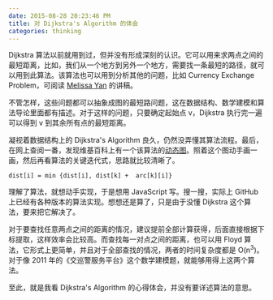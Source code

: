 ```yaml
---
date: 2015-08-28 20:23:46 PM
title: 对 Dijkstra's Algorithm 的体会
categories: thinking
---
```


Dijkstra 算法以前就用到过，但并没有形成深刻的认识。它可以用来求两点之间的最短距离，比如，我们从一个地方到另外一个地方，需要找一条最短的路径，就可以用到此算法。该算法也可以用到分析其他的问题，比如 Currency Exchange Problem，可阅读 [Melissa Yan][Melissa Yan] 的讲稿。

不管怎样，这些问题都可以抽象成图的最短路问题，这在数据结构、数学建模和算法导论里面都有描述。对于这样的问题，只要确定起始点 v，Dijkstra 执行完一遍可以得到 v 到其余所有点的最短距离。

凝视着数据结构上的 Dijkstra's Algorithm 良久，仍然没弄懂其算法流程。最后，在网上查阅一番，发现维基百科上有一个该算法的[动态图][Dijkstra's algorithm wiki]。照着这个图动手画一画，然后再看算法的关键迭代式，思路就比较清晰了。

    dist[i] = min {dist[i], dist[k] +  arc[k][i]}

理解了算法，就想动手实现，于是想用 JavaScript 写。搜一搜，实际上 GitHub 上已经有各种版本的算法实现。想想还是算了，只是由于没懂 Dijkstra 这个算法，要来把它解决了。

对于要查找任意两点之间的距离的情况，建议提前全部计算获得，后面直接根据下标提取，这样效率会比较高。而查找每一对点之间的距离，也可以用 Floyd 算法，它形式上更简单，并且对于全部查找的情况，两者的时间复杂度都是 O(n<sup>3</sup>)。对于像 2011 年的《交巡警服务平台》这个数学建模题，就能够用得上这两个算法。

至此，就是我看 Dijkstra's Algorithm 的心得体会，并没有要详述算法的意思。

[Dijkstra's algorithm wiki]: https://en.wikipedia.org/wiki/Dijkstra%27s_algorithm
[Melissa Yan]: http://math.mit.edu/~rothvoss/18.304.3PM/Presentations/1-Melissa.pdf